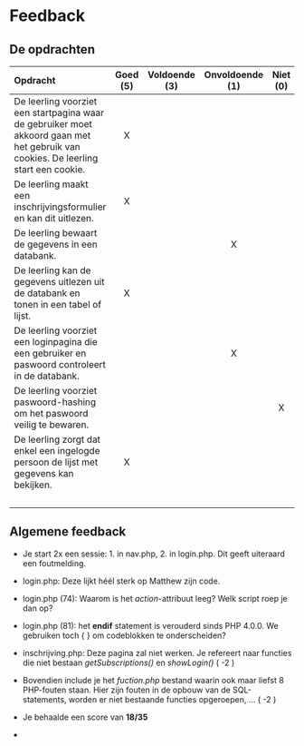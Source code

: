 # Feedback #
## De opdrachten ##
| Opdracht | Goed (5) | Voldoende (3) | Onvoldoende (1) | Niet (0) | Score (35) |
| :------- | :---: | :---------: | :-----------: | :----: |---:|
| De leerling voorziet een startpagina waar de gebruiker moet akkoord gaan met het gebruik van cookies. De leerling start een cookie. | X | | | |5 |
| De leerling maakt een inschrijvingsformulier en kan dit uitlezen.  | X | | | | 5|
| De leerling bewaart de gegevens in een databank.  | | | X | | 1|
| De leerling kan de gegevens uitlezen uit de databank en tonen in een tabel of lijst.  | X | | | | 5|
| De leerling voorziet een loginpagina die een gebruiker en paswoord controleert in de databank. | | | X | | 1|
| De leerling voorziet paswoord-hashing om het paswoord veilig te bewaren.  | | | | X | 0|
| De leerling zorgt dat enkel een ingelogde persoon de lijst met gegevens kan bekijken. | X | | | | 5|
||||||22|


## Algemene feedback ##
* Je start 2x een sessie: 1. in nav.php, 2. in login.php. Dit geeft uiteraard een foutmelding.
* login.php: Deze lijkt héél sterk op Matthew zijn code.
* login.php (74): Waarom is het _action_-attribuut leeg? Welk script roep je dan op?
* login.php (81): het **endif** statement is verouderd sinds PHP 4.0.0. We gebruiken toch { } om codeblokken te onderscheiden?
* inschrijving.php: Deze pagina zal niet werken. Je refereert naar functies die niet bestaan *getSubscriptions()* en *showLogin()* ( -2 )
* Bovendien include je het *fuction.php* bestand waarin ook maar liefst 8 PHP-fouten staan. Hier zijn fouten in de opbouw van de SQL-statements, worden er niet bestaande functies opgeroepen, ... ( -2 )

* Je behaalde een score van __18/35__
* 
